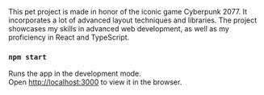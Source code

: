 This pet project is made in honor of the iconic game Cyberpunk 2077. It incorporates a lot of advanced layout techniques and libraries. The project showcases my skills in advanced web development, as well as my proficiency in React and TypeScript.

### `npm start`

Runs the app in the development mode.\
Open [http://localhost:3000](http://localhost:3000) to view it in the browser.

